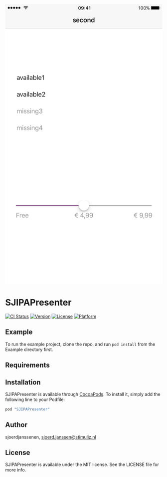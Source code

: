 ![An example of SJIPAPresenter](Example.png)

# SJIPAPresenter

[![CI Status](http://img.shields.io/travis/sjoerdjanssenen/SJIPAPresenter.svg?style=flat)](https://travis-ci.org/sjoerdjanssenen/SJIPAPresenter)
[![Version](https://img.shields.io/cocoapods/v/SJIPAPresenter.svg?style=flat)](http://cocoapods.org/pods/SJIPAPresenter)
[![License](https://img.shields.io/cocoapods/l/SJIPAPresenter.svg?style=flat)](http://cocoapods.org/pods/SJIPAPresenter)
[![Platform](https://img.shields.io/cocoapods/p/SJIPAPresenter.svg?style=flat)](http://cocoapods.org/pods/SJIPAPresenter)

## Example

To run the example project, clone the repo, and run `pod install` from the Example directory first.

## Requirements

## Installation

SJIPAPresenter is available through [CocoaPods](http://cocoapods.org). To install
it, simply add the following line to your Podfile:

```ruby
pod "SJIPAPresenter"
```

## Author

sjoerdjanssenen, sjoerd.janssen@stimuliz.nl

## License

SJIPAPresenter is available under the MIT license. See the LICENSE file for more info.

